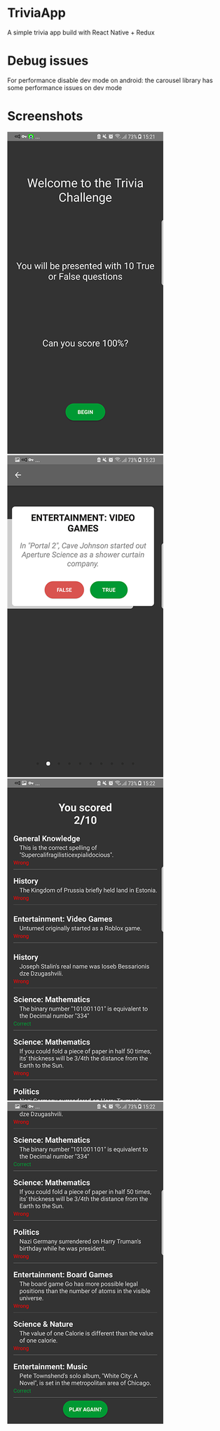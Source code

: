 # TriviaApp
A simple trivia app build with React Native + Redux

# Debug issues
For performance disable dev mode on android: the carousel library has some performance issues on dev mode

# Screenshots

![alt text](public/1.png)
![alt text](public/2.png)
![alt text](public/3.png)
![alt text](public/4.png)
